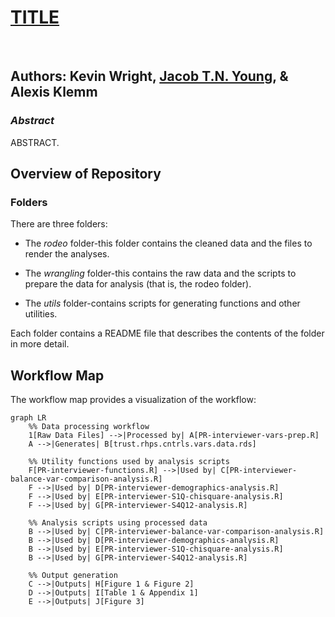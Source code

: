 # **[TITLE]()**

<br>

## Authors: Kevin Wright, [Jacob T.N. Young](https://jacobtnyoung.github.io/), & Alexis Klemm

### ***Abstract***

ABSTRACT.


## Overview of Repository

### Folders

There are three folders:

  * The *rodeo* folder-this folder contains the cleaned data and the files to render the analyses.
  
  * The *wrangling* folder-this contains the raw data and the scripts to prepare the data for analysis (that is, the rodeo folder).
  
  * The *utils* folder-contains scripts for generating functions and other utilities.

Each folder contains a README file that describes the contents of the folder in more detail.
  
## Workflow Map

The workflow map provides a visualization of the workflow:

```mermaid
graph LR
    %% Data processing workflow
    1[Raw Data Files] -->|Processed by| A[PR-interviewer-vars-prep.R]
    A -->|Generates| B[trust.rhps.cntrls.vars.data.rds]

    %% Utility functions used by analysis scripts
    F[PR-interviewer-functions.R] -->|Used by| C[PR-interviewer-balance-var-comparison-analysis.R]
    F -->|Used by| D[PR-interviewer-demographics-analysis.R]
    F -->|Used by| E[PR-interviewer-S1Q-chisquare-analysis.R]
    F -->|Used by| G[PR-interviewer-S4Q12-analysis.R]

    %% Analysis scripts using processed data
    B -->|Used by| C[PR-interviewer-balance-var-comparison-analysis.R]
    B -->|Used by| D[PR-interviewer-demographics-analysis.R]
    B -->|Used by| E[PR-interviewer-S1Q-chisquare-analysis.R]
    B -->|Used by| G[PR-interviewer-S4Q12-analysis.R]

    %% Output generation
    C -->|Outputs| H[Figure 1 & Figure 2]
    D -->|Outputs| I[Table 1 & Appendix 1]
    E -->|Outputs| J[Figure 3]

```    
